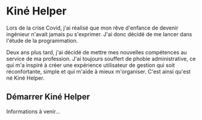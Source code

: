 # Kiné Helper

Lors de la crise Covid, j'ai réalisé que mon rêve d'enfance de devenir ingénieur n'avait jamais pu s'exprimer. J'ai donc décidé de me lancer dans l'étude de la programmation.

Deux ans plus tard, j'ai décidé de mettre mes nouvelles compétences au service de ma profession. J'ai toujours souffert de phobie administrative, ce qui m'a inspiré à créer une expérience utilisateur de gestion qui soit réconfortante, simple et qui m'aide à mieux m'organiser.
C'est ainsi qu'est né Kiné Helper.

## Démarrer Kiné Helper

Informations à venir...
